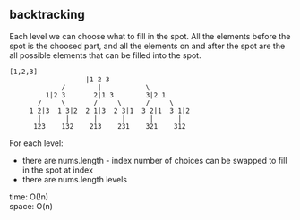## backtracking
Each level we can choose what to fill in the spot. All the elements before the spot is the choosed part, and all the elements on and after the spot are the all possible elements that can be filled into the spot.

	[1,2,3]
	                   |1 2 3
	             /        |           \
	         1|2 3       2|1 3        3|2 1
	       /     \       /     \      /     \
	     1 2|3  1 3|2  2 1|3  2 3|1  3 2|1  3 1|2
	       |      |      |      |      |      |
	      123    132    213    231    321    312

For each level:
- there are nums.length - index number of choices can be swapped to fill in the spot at index
- there are nums.length levels

time: O(!n)<br>
space: O(n)
